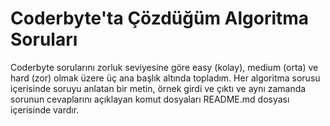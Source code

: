 # Coderbyte'ta Çözdüğüm Algoritma Soruları

Coderbyte sorularını zorluk seviyesine göre easy (kolay), medium (orta) ve hard (zor) olmak üzere üç ana başlık altında topladım. Her algoritma sorusu içerisinde soruyu anlatan bir metin, örnek girdi ve çıktı ve aynı zamanda sorunun cevaplarını açıklayan komut dosyaları README.md dosyası içerisinde vardır.
